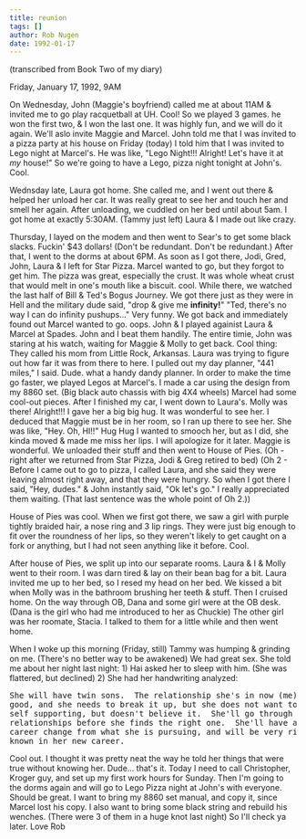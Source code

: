 ```yaml
---
title: reunion
tags: []
author: Rob Nugen
date: 1992-01-17
---
```


<p class=note>(transcribed from Book Two of my diary)</p>

<p class=date>Friday, January 17, 1992, 9AM</p>

<p>On Wednesday, John (Maggie's boyfriend) called me at about 11AM &
invited me to go play racquetball at UH.  Cool! So we played 3 games.
he won the first two, & I won the last one.  It was highly fun, and we
will do it again.  We'll aslo invite Maggie and Marcel.  John told me
that I was invited to a pizza party at his house on Friday (today) I
told him that I was invited to Lego night at Marcel's.  He was like,
"Lego Night!!! Alright! Let's have it at <em>my</em> house!"  So we're going to have a Lego, pizza night tonight at John's. Cool.

<p>Wednsday late, Laura got home.  She called me, and I went out there & helped her unload her car.  It was really great to see her and touch her and smell her again.  After unloading, we cuddled on her bed until about 5am.  I got home at exactly 5:30AM. (Tammy just left) Laura & I made out like crazy.

<p>Thursday, I layed on the modem and then went to Sear's to get some
black slacks.  Fuckin' $43 dollars! (Don't be redundant.  Don't be
redundant.) After that, I went to the dorms at about 6PM.  As soon as
I got there, Jodi, Gred, John, Laura & I left for Star Pizza.  Marcel
wanted to go, but they forgot to get him.  The pizza was great,
especially the crust.  It was whole wheat crust that would melt in
one's mouth like a biscuit.  cool.  While there, we watched the last
half of Bill & Ted's Bogus Journey.  We got there just as they were in
Hell and the military dude said, "drop & give me <b>infinity!</b>"
"Ted, <gasp> there's no way I can do infinity pushups..."  Very funny.
We got back and immediately found out Marcel wanted to go.  oops.
John & I played againist Laura & Marcel at Spades.  John and I beat
them handily.  The entire timie, John was staring at his watch,
waiting for Maggie & Molly to get back.  Cool thing: They called his
mom from Little Rock, Arkansas.  Laura was trying to figure out how
far it was from there to here.  I pulled out my day planner, "441
miles," I said.  Dude. what a handy dandy planner.  In order to make
the time go faster, we played Legos at Marcel's.  I made a car using
the design from my 8860 set.  (Big black auto chassis with big 4X4
wheels) Marcel had some cool-out pieces.  After I finished my car, I
went down to Laura's.  Molly was there! Alright!!!  I gave her a big
big hug.  It was wonderful to see her.  I deduced that Maggie must be
in her room, so I ran up there to see her.  She was like,
"Hey. <recognized me> Oh, HI!!"  Hug Hug I wanted to smooch her, but
as I did, she kinda moved & made me miss her lips.  I will apologize
for it later.  Maggie is wonderful.  We unloaded their stuff and then
went to House of Pies.  (Oh - right after we returned from Star Pizza,
Jodi & Greg retired to bed) (Oh 2 - Before I came out to go to pizza,
I called Laura, and she said they were leaving almost right away, and
that they were hungry.  So when I got there I said, "Hey, dudes." &
John instantly said, "Ok let's go." I really appreciated them waiting.
(That last sentence was the whole point of Oh 2.))

<p>House of Pies was cool.  When we first got there, we saw a girl
with purple tightly braided hair, a nose ring and 3 lip rings.  They
were just big enough to fit over the roundness of her lips, so they
weren't likely to get caught on a fork or anything, but I had not seen
anything like it before.  Cool.

<p>After house of Pies, we split up into our separate rooms.  Laura &
I & Molly went to their room.  I was darn tired & lay on their bean
bag for a bit.  Laura invited me up to her bed, so I resed my head on
her bed.  We kissed a bit when Molly was in the bathroom brushing her
teeth & stuff.  Then I cruised home.  On the way through OB, Dana and
some girl were at the OB desk.  (Dana is the girl who had me
introduced to her as Chuckie) The other girl was her roomate, Stacia.
I talked to them for a little while and then went home.

<p>When I woke up this morning (Friday, still) Tammy was humping &
grinding on me.  (There's no better way to be awakened) We had great
sex.  She told me about her night last night: 1) Hai asked her to
sleep with him. (She was flattered, but declined) 2) She had her
handwriting analyzed:

<pre>
She will have twin sons.  The relationship she's in now (me) is not
good, and she needs to break it up, but she does not want to.  She's
self supporting, but doesn't believe it.  She'll go through 3 other
relationships before she finds the right one.  She'll have a major big
career change from what she is pursuing, and will be very rich & well
known in her new career.
</pre>

<p>Cool out.  I thought it was pretty neat the way he told her things
that were true without knowing her.  Dude... that's it.  Today I need
to call Christopher, Kroger guy, and set up my first work hours for
Sunday.  Then I'm going to the dorms again and will go to Lego Pizza
night at John's with everyone.  Should be great.  I want to bring my
8860 set manual, and copy it, since Marcel lost his copy.  I also want
to bring some black string and rebuild his wenches.  (There were 3 of
them in a huge knot last night) So I'll check ya later.  Love Rob
